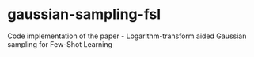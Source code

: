 # gaussian-sampling-fsl
Code implementation of the paper -  Logarithm-transform aided Gaussian sampling for Few-Shot Learning
